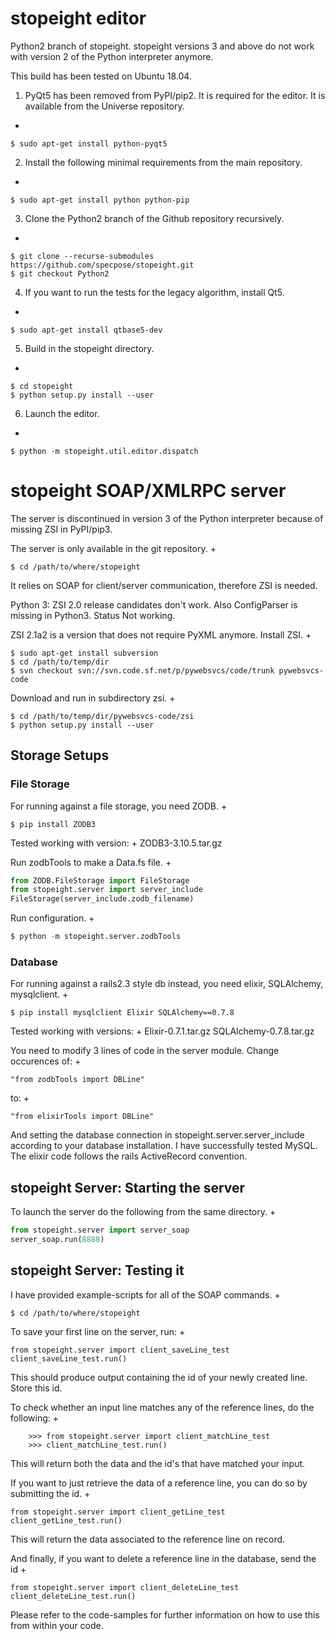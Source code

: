 # stopeight editor

Python2 branch of stopeight. stopeight versions 3 and above do not work with version 2 of the Python interpreter anymore.

This build has been tested on Ubuntu 18.04.

1. PyQt5 has been removed from PyPI/pip2. It is required for the editor. It is available from the Universe repository.
+
```shell
$ sudo apt-get install python-pyqt5
```

2. Install the following minimal requirements from the main repository.
+
```shell
$ sudo apt-get install python python-pip
```

3. Clone the Python2 branch of the Github repository recursively.
+
```shell
$ git clone --recurse-submodules https://github.com/specpose/stopeight.git
$ git checkout Python2
```

4. If you want to run the tests for the legacy algorithm, install Qt5.
+
```shell
$ sudo apt-get install qtbase5-dev
```

5. Build in the stopeight directory.
+
```shell
$ cd stopeight
$ python setup.py install --user
```

6. Launch the editor.
+
```shell
$ python -m stopeight.util.editor.dispatch
```

# stopeight SOAP/XMLRPC server

The server is discontinued in version 3 of the Python interpreter because of missing ZSI in PyPI/pip3.

The server is only available in the git repository.
+
```shell
$ cd /path/to/where/stopeight
```

It relies on SOAP for client/server communication, therefore ZSI is needed.

Python 3: ZSI 2.0 release candidates don't work. Also ConfigParser is missing in Python3. Status Not working.

ZSI 2.1a2 is a version that does not require PyXML anymore. Install ZSI.
+
```shell
$ sudo apt-get install subversion
$ cd /path/to/temp/dir
$ svn checkout svn://svn.code.sf.net/p/pywebsvcs/code/trunk pywebsvcs-code
```

Download and run in subdirectory zsi.
+
```shell
$ cd /path/to/temp/dir/pywebsvcs-code/zsi
$ python setup.py install --user
```

## Storage Setups

### File Storage

For running against a file storage, you need ZODB.
+
```shell
$ pip install ZODB3
```

Tested working with version:
+
ZODB3-3.10.5.tar.gz

Run zodbTools to make a Data.fs file.
+
```python
from ZODB.FileStorage import FileStorage
from stopeight.server import server_include
FileStorage(server_include.zodb_filename)
```

Run configuration.
+
```python
$ python -m stopeight.server.zodbTools
```

### Database

For running against a rails2.3 style db instead, you need elixir, SQLAlchemy, mysqlclient.
+
```shell
$ pip install mysqlclient Elixir SQLAlchemy==0.7.8
```

Tested working with versions:
+
Elixir-0.7.1.tar.gz
SQLAlchemy-0.7.8.tar.gz

You need to modify 3 lines of code in the server module. Change occurences of:
+
```
"from zodbTools import DBLine"
```

to:
+
```
"from elixirTools import DBLine"
```

And setting the database connection in stopeight.server.server_include according to your database installation. I have successfully tested MySQL. The elixir code follows the rails ActiveRecord convention.

## stopeight Server: Starting the server

To launch the server do the following from the same directory.
+
```python
from stopeight.server import server_soap
server_soap.run(8888)
```

## stopeight Server: Testing it

I have provided example-scripts for all of the SOAP commands.
+
```shell
$ cd /path/to/where/stopeight
```

To save your first line on the server, run:
+
```shell
from stopeight.server import client_saveLine_test
client_saveLine_test.run()
```

This should produce output containing the id of your newly created line.
Store this id.

To check whether an input line matches any of the reference lines, do the following:
+
```shell
    >>> from stopeight.server import client_matchLine_test
    >>> client_matchLine_test.run()
```

This will return both the data and the id's that have matched your input.

If you want to just retrieve the data of a reference line, you can do so by submitting the id.
+
```shell
from stopeight.server import client_getLine_test
client_getLine_test.run()
```

This will return the data associated to the reference line on record.

And finally, if you want to delete a reference line in the database, send the id
+
```shell
from stopeight.server import client_deleteLine_test
client_deleteLine_test.run()
```

Please refer to the code-samples for further information on how to use this from within your code.
